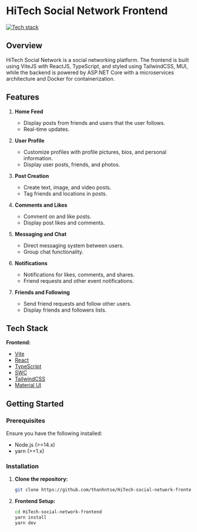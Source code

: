 # HiTech Social Network Frontend

[![Tech stack](https://skillicons.dev/icons?i=vite,ts,react,redux,tailwindcss,mui)](https://skillicons.dev)

## Overview

HiTech Social Network is a social networking platform. The frontend is built using ViteJS with ReactJS, TypeScript, and styled using TailwindCSS, MUI, while the backend is powered by ASP.NET Core with a microservices architecture and Docker for containerization.

## Features

1. **Home Feed**
   - Display posts from friends and users that the user follows.
   - Real-time updates.

2. **User Profile**
   - Customize profiles with profile pictures, bios, and personal information.
   - Display user posts, friends, and photos.

3. **Post Creation**
   - Create text, image, and video posts.
   - Tag friends and locations in posts.

4. **Comments and Likes**
   - Comment on and like posts.
   - Display post likes and comments.

5. **Messaging and Chat**
   - Direct messaging system between users.
   - Group chat functionality.

6. **Notifications**
   - Notifications for likes, comments, and shares.
   - Friend requests and other event notifications.

7. **Friends and Following**
   - Send friend requests and follow other users.
   - Display friends and followers lists.

## Tech Stack

**Frontend:**
- [Vite](https://vitejs.dev/)
- [React](https://reactjs.org/)
- [TypeScript](https://www.typescriptlang.org/)
- [SWC](https://swc.rs/)
- [TailwindCSS](https://tailwindcss.com/)
- [Material UI](https://mui.com/core/)

## Getting Started

### Prerequisites

Ensure you have the following installed:
- Node.js (>=14.x)
- yarn (>=1.x)

### Installation

1. **Clone the repository:**
    ```sh
    git clone https://github.com/thanhntse/HiTech-social-network-frontend.git
    ```

2. **Frontend Setup:**
    ```sh
    cd HiTech-social-network-frontend
    yarn install
    yarn dev
    ```
